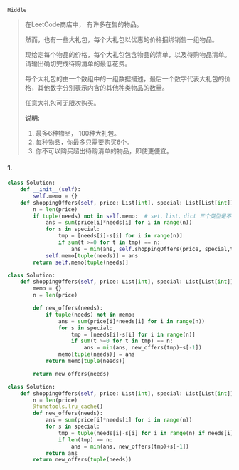`Middle`

> 在LeetCode商店中， 有许多在售的物品。
>
> 然而，也有一些大礼包，每个大礼包以优惠的价格捆绑销售一组物品。
>
> 现给定每个物品的价格，每个大礼包包含物品的清单，以及待购物品清单。请输出确切完成待购清单的最低花费。
>
> 每个大礼包的由一个数组中的一组数据描述，最后一个数字代表大礼包的价格，其他数字分别表示内含的其他种类物品的数量。
>
> 任意大礼包可无限次购买。
>
> **说明:**
>
> 1. 最多6种物品， 100种大礼包。
> 2. 每种物品，你最多只需要购买6个。
> 3. 你不可以购买超出待购清单的物品，即使更便宜。

#### 1. 

```python
class Solution:
    def __init__(self):
        self.memo = {}
    def shoppingOffers(self, price: List[int], special: List[List[int]], needs: List[int]) -> int:
        n = len(price)
        if tuple(needs) not in self.memo:  # set、list、dict 三个类型是不可哈希的，tuple可哈希
            ans = sum(price[i]*needs[i] for i in range(n))
            for s in special:
                tmp = [needs[i]-s[i] for i in range(n)]
                if sum(t >=0 for t in tmp) == n:
                    ans = min(ans, self.shoppingOffers(price, special,tmp)+s[-1])
            self.memo[tuple(needs)] = ans
        return self.memo[tuple(needs)]
```

```python
class Solution:
    def shoppingOffers(self, price: List[int], special: List[List[int]], needs: List[int]) -> int:
        memo = {}
        n = len(price)

        def new_offers(needs):
            if tuple(needs) not in memo: 
                ans = sum(price[i]*needs[i] for i in range(n))
                for s in special:
                    tmp = [needs[i]-s[i] for i in range(n)]
                    if sum(t >=0 for t in tmp) == n:
                        ans = min(ans, new_offers(tmp)+s[-1])
                memo[tuple(needs)] = ans
            return memo[tuple(needs)]

        return new_offers(needs)
```

```python
class Solution:
    def shoppingOffers(self, price: List[int], special: List[List[int]], needs: List[int]) -> int:
        n = len(price)
        @functools.lru_cache()
        def new_offers(needs):
            ans = sum(price[i]*needs[i] for i in range(n))
            for s in special:
                tmp = tuple(needs[i]-s[i] for i in range(n) if needs[i]>=s[i])
                if len(tmp) == n:
                    ans = min(ans, new_offers(tmp)+s[-1])
            return ans
        return new_offers(tuple(needs))
```

